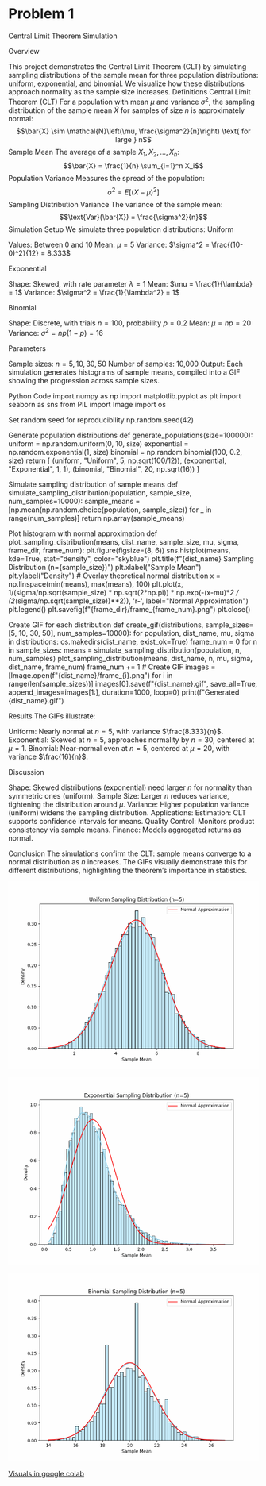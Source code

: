 # Problem 1

Central Limit Theorem Simulation

Overview

This project demonstrates the Central Limit Theorem (CLT) by simulating sampling distributions of the sample mean for three population distributions: uniform, exponential, and binomial. We visualize how these distributions approach normality as the sample size increases.
Definitions
Central Limit Theorem (CLT)
For a population with mean $\mu$ and variance $\sigma^2$, the sampling distribution of the sample mean $\bar{X}$ for samples of size $n$ is approximately normal:$$\bar{X} \sim \mathcal{N}\left(\mu, \frac{\sigma^2}{n}\right) \text{ for large } n$$
Sample Mean
The average of a sample $X_1, X_2, \ldots, X_n$:$$\bar{X} = \frac{1}{n} \sum_{i=1}^n X_i$$
Population Variance
Measures the spread of the population:$$\sigma^2 = E\left[(X - \mu)^2\right]$$
Sampling Distribution Variance
The variance of the sample mean:$$\text{Var}(\bar{X}) = \frac{\sigma^2}{n}$$
Simulation Setup
We simulate three population distributions:
Uniform

Values: Between 0 and 10
Mean: $\mu = 5$
Variance: $\sigma^2 = \frac{(10-0)^2}{12} = 8.333$

Exponential

Shape: Skewed, with rate parameter $\lambda = 1$
Mean: $\mu = \frac{1}{\lambda} = 1$
Variance: $\sigma^2 = \frac{1}{\lambda^2} = 1$

Binomial

Shape: Discrete, with trials $n=100$, probability $p=0.2$
Mean: $\mu = np = 20$
Variance: $\sigma^2 = np(1-p) = 16$

Parameters

Sample sizes: $n = 5, 10, 30, 50$
Number of samples: 10,000
Output: Each simulation generates histograms of sample means, compiled into a GIF showing the progression across sample sizes.

Python Code
import numpy as np
import matplotlib.pyplot as plt
import seaborn as sns
from PIL import Image
import os

 Set random seed for reproducibility
np.random.seed(42)

 Generate population distributions
def generate_populations(size=100000):
    uniform = np.random.uniform(0, 10, size)
    exponential = np.random.exponential(1, size)
    binomial = np.random.binomial(100, 0.2, size)
    return [
        (uniform, "Uniform", 5, np.sqrt(100/12)),
        (exponential, "Exponential", 1, 1),
        (binomial, "Binomial", 20, np.sqrt(16))
    ]

 Simulate sampling distribution of sample means
def simulate_sampling_distribution(population, sample_size, num_samples=10000):
    sample_means = [np.mean(np.random.choice(population, sample_size)) for _ in range(num_samples)]
    return np.array(sample_means)

 Plot histogram with normal approximation
def plot_sampling_distribution(means, dist_name, sample_size, mu, sigma, frame_dir, frame_num):
    plt.figure(figsize=(8, 6))
    sns.histplot(means, kde=True, stat="density", color="skyblue")
    plt.title(f"{dist_name} Sampling Distribution (n={sample_size})")
    plt.xlabel("Sample Mean")
    plt.ylabel("Density")
    # Overlay theoretical normal distribution
    x = np.linspace(min(means), max(means), 100)
    plt.plot(x, 1/(sigma/np.sqrt(sample_size) * np.sqrt(2*np.pi)) * 
             np.exp(-(x-mu)**2 / (2*(sigma/np.sqrt(sample_size))**2)), 
             'r-', label="Normal Approximation")
    plt.legend()
    plt.savefig(f"{frame_dir}/frame_{frame_num}.png")
    plt.close()

Create GIF for each distribution
def create_gif(distributions, sample_sizes=[5, 10, 30, 50], num_samples=10000):
    for population, dist_name, mu, sigma in distributions:
        os.makedirs(dist_name, exist_ok=True)
        frame_num = 0
        for n in sample_sizes:
            means = simulate_sampling_distribution(population, n, num_samples)
            plot_sampling_distribution(means, dist_name, n, mu, sigma, dist_name, frame_num)
            frame_num += 1
        # Create GIF
        images = [Image.open(f"{dist_name}/frame_{i}.png") for i in range(len(sample_sizes))]
        images[0].save(f"{dist_name}.gif", save_all=True, append_images=images[1:], duration=1000, loop=0)
        print(f"Generated {dist_name}.gif")


Results
The GIFs illustrate:

Uniform: Nearly normal at $n=5$, with variance $\frac{8.333}{n}$.
Exponential: Skewed at $n=5$, approaches normality by $n=30$, centered at $\mu=1$.
Binomial: Near-normal even at $n=5$, centered at $\mu=20$, with variance $\frac{16}{n}$.

Discussion

Shape: Skewed distributions (exponential) need larger $n$ for normality than symmetric ones (uniform).
Sample Size: Larger $n$ reduces variance, tightening the distribution around $\mu$.
Variance: Higher population variance (uniform) widens the sampling distribution.
Applications:
Estimation: CLT supports confidence intervals for means.
Quality Control: Monitors product consistency via sample means.
Finance: Models aggregated returns as normal.



Conclusion
The simulations confirm the CLT: sample means converge to a normal distribution as $n$ increases. The GIFs visually demonstrate this for different distributions, highlighting the theorem’s importance in statistics.



![alt text](image.png)

![alt text](image-1.png)

![alt text](image-2.png)

[Visuals in google colab](https://colab.research.google.com/drive/19M_GMccfizY8NbukPr0cmWdc9L4OszP7?usp=sharing)